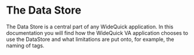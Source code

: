 The Data Store
====
The Data Store is a central part of any WideQuick application. In this documentation you will find how the WideQuick VA application chooses to use the DataStore and what limitations are put onto, for example, the naming of tags.